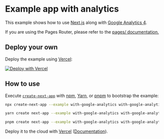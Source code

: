 # Example app with analytics

This example shows how to use [Next.js](https://github.com/vercel/next.js) along with [Google Analytics 4](https://developers.google.com/analytics/devguides/collection/ga4).

If you are using the Pages Router, please refer to the [pages/ documentation.](https://nextjs.org/docs/pages/building-your-application/optimizing/third-party-libraries)

## Deploy your own

Deploy the example using [Vercel](https://vercel.com?utm_source=github&utm_medium=readme&utm_campaign=next-example):

[![Deploy with Vercel](https://vercel.com/button)](https://vercel.com/new/clone?repository-url=https://github.com/vercel/next.js/tree/canary/examples/with-google-analytics&project-name=with-google-analytics&repository-name=with-google-analytics)

## How to use

Execute [`create-next-app`](https://github.com/vercel/next.js/tree/canary/packages/create-next-app) with [npm](https://docs.npmjs.com/cli/init), [Yarn](https://yarnpkg.com/lang/en/docs/cli/create/), or [pnpm](https://pnpm.io) to bootstrap the example:

```bash
npx create-next-app --example with-google-analytics with-google-analytics-app
```

```bash
yarn create next-app --example with-google-analytics with-google-analytics-app
```

```bash
pnpm create next-app --example with-google-analytics with-google-analytics-app
```

Deploy it to the cloud with [Vercel](https://vercel.com/new?utm_source=github&utm_medium=readme&utm_campaign=next-example) ([Documentation](https://nextjs.org/docs/deployment)).
